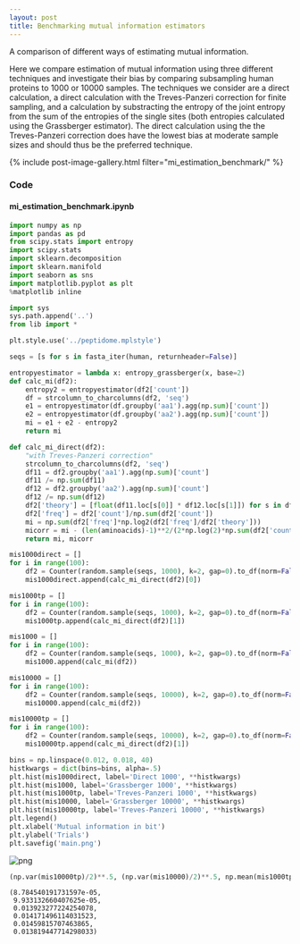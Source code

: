 ```yaml
---
layout: post
title: Benchmarking mutual information estimators
---
```


A comparison of different ways of estimating mutual information.

Here we compare estimation of mutual information using three different techniques and investigate their bias by comparing subsampling human proteins to 1000 or 10000 samples. The techniques we consider are a direct calculation, a direct calculation with the Treves-Panzeri correction for finite sampling, and a calculation by substracting the entropy of the joint entropy from the sum of the entropies of the single sites (both entropies calculated using the Grassberger estimator). The direct calculation using the the Treves-Panzeri correction does have the lowest bias at moderate sample sizes and should thus be the preferred technique.

{% include post-image-gallery.html filter="mi_estimation_benchmark/" %}

### Code 
#### mi_estimation_benchmark.ipynb



```python
import numpy as np
import pandas as pd
from scipy.stats import entropy
import scipy.stats
import sklearn.decomposition
import sklearn.manifold
import seaborn as sns
import matplotlib.pyplot as plt
%matplotlib inline

import sys
sys.path.append('..')
from lib import *

plt.style.use('../peptidome.mplstyle')
```


```python
seqs = [s for s in fasta_iter(human, returnheader=False)]
```


```python
entropyestimator = lambda x: entropy_grassberger(x, base=2)
def calc_mi(df2):
    entropy2 = entropyestimator(df2['count'])
    df = strcolumn_to_charcolumns(df2, 'seq')
    e1 = entropyestimator(df.groupby('aa1').agg(np.sum)['count'])
    e2 = entropyestimator(df.groupby('aa2').agg(np.sum)['count'])
    mi = e1 + e2 - entropy2
    return mi
```


```python
def calc_mi_direct(df2):
    "with Treves-Panzeri correction"
    strcolumn_to_charcolumns(df2, 'seq')
    df11 = df2.groupby('aa1').agg(np.sum)['count']
    df11 /= np.sum(df11)
    df12 = df2.groupby('aa2').agg(np.sum)['count']
    df12 /= np.sum(df12)
    df2['theory'] = [float(df11.loc[s[0]] * df12.loc[s[1]]) for s in df2['seq']]
    df2['freq'] = df2['count']/np.sum(df2['count'])
    mi = np.sum(df2['freq']*np.log2(df2['freq']/df2['theory']))
    micorr = mi - (len(aminoacids)-1)**2/(2*np.log(2)*np.sum(df2['count']))
    return mi, micorr
```


```python
mis1000direct = []
for i in range(100):
    df2 = Counter(random.sample(seqs, 1000), k=2, gap=0).to_df(norm=False, clean=True)
    mis1000direct.append(calc_mi_direct(df2)[0])
```


```python
mis1000tp = []
for i in range(100):
    df2 = Counter(random.sample(seqs, 1000), k=2, gap=0).to_df(norm=False, clean=True)
    mis1000tp.append(calc_mi_direct(df2)[1])
```


```python
mis1000 = []
for i in range(100):
    df2 = Counter(random.sample(seqs, 1000), k=2, gap=0).to_df(norm=False, clean=True)
    mis1000.append(calc_mi(df2))
```


```python
mis10000 = []
for i in range(100):
    df2 = Counter(random.sample(seqs, 10000), k=2, gap=0).to_df(norm=False, clean=True)
    mis10000.append(calc_mi(df2))
```


```python
mis10000tp = []
for i in range(100):
    df2 = Counter(random.sample(seqs, 10000), k=2, gap=0).to_df(norm=False, clean=True)
    mis10000tp.append(calc_mi_direct(df2)[1])
```


```python
bins = np.linspace(0.012, 0.018, 40)
histkwargs = dict(bins=bins, alpha=.5)
plt.hist(mis1000direct, label='Direct 1000', **histkwargs)
plt.hist(mis1000, label='Grassberger 1000', **histkwargs)
plt.hist(mis1000tp, label='Treves-Panzeri 1000', **histkwargs)
plt.hist(mis10000, label='Grassberger 10000', **histkwargs)
plt.hist(mis10000tp, label='Treves-Panzeri 10000', **histkwargs)
plt.legend()
plt.xlabel('Mutual information in bit')
plt.ylabel('Trials')
plt.savefig('main.png')
```


![png](notebook_files/mi_estimation_benchmark_9_0.png)



```python
(np.var(mis10000tp)/2)**.5, (np.var(mis10000)/2)**.5, np.mean(mis1000tp), np.mean(mis1000), np.mean(mis1000direct), np.mean(mis10000tp)


```




    (8.784540191731597e-05,
     9.933132660407625e-05,
     0.013923277224254078,
     0.014171496114031523,
     0.01459815707463865,
     0.013819447714298033)




```python

```
